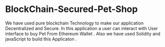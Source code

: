 # BlockChain-Secured-Pet-Shop
We have used pure blockchain Technology to make our application Decentralized and Secure. In this application a user can interact with User interface to buy Pet From  Ethereum  Wallet .
Also we have used Solidity and javaScript to build this Applicaton .

